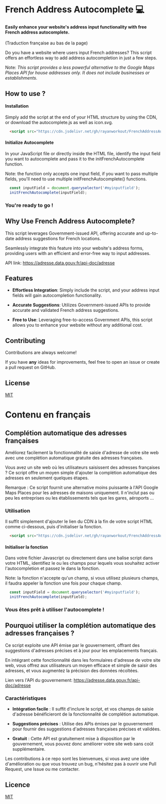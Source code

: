 # French Address Autocomplete 💻

#### Easily enhance your website's address input functionality with free French address autocomplete.
(Traduction française au bas de la page)

Do you have a website where users input French addresses? This script offers an effortless way to add address autocompletion in just a few steps.

Note: *This script provides a less powerful alternative to the Google Maps Places API for house addresses only. It does not include businesses or establishments.*


## How to use ?

#### Installation
Simply add the script at the end of your HTML structure by using the CDN, or download the autocomplete.js as well as icon.svg.

```html
  <script src="https://cdn.jsdelivr.net/gh/rayanworkout/FrenchAddressAutocomplete@master/autocomplete.js" integrity="sha256-X8vB3aTPSPnYlwXNnu6TrvcMlVqChncetluq37Ejokg=" crossorigin="anonymous"></script>

```

#### Initialize Autocomplete

In your JavaScript file or directly inside the HTML file, identify the input field you want to autocomplete and pass it to the initFrenchAutocomplete function.

Note: the function only accepts one input field, if you want to pass multiple fields, you'll need to use multiple initFrenchAutocomplete() functions.


```javascript
  const inputField = document.queryselector('#myinputfield');
  initFrenchAutocomplete(inputField);
```

### You're ready to go !



## Why Use French Address Autocomplete?
This script leverages Government-issued API, offering accurate and up-to-date address suggestions for French locations.

Seamlessly integrate this feature into your website's address forms, providing users with an efficient and error-free way to input addresses.

API link: https://adresse.data.gouv.fr/api-doc/adresse
## Features

- **Effortless Integration**: Simply include the script, and your address input fields will gain autocompletion functionality.

- **Accurate Suggestions**: Utilizes Government-issued APIs to provide accurate and validated French address suggestions.

- **Free to Use**: Leveraging free-to-access Government APIs, this script allows you to enhance your website without any additional cost.


## Contributing

Contributions are always welcome!

If you have **any** ideas for improvements, feel free to open an issue or create a pull request on GitHub.


## License

[MIT](https://choosealicense.com/licenses/mit/)

# Contenu en français

## Complétion automatique des adresses françaises
Améliorez facilement la fonctionnalité de saisie d'adresse de votre site web avec une complétion automatique gratuite des adresses françaises.


Vous avez un site web où les utilisateurs saisissent des adresses françaises ? Ce script offre un moyen simple d'ajouter la complétion automatique des adresses en seulement quelques étapes.

Remarque : Ce script fournit une alternative moins puissante à l'API Google Maps Places pour les adresses de maisons uniquement. Il n'inclut pas ou peu les entreprises ou les établissements tels que les gares, aéroports ...


### Utilisation

Il suffit simplement d'ajouter le lien du CDN à la fin de votre script HTML comme ci-dessous, puis d'initialiser la fonction.

```html
  <script src="https://cdn.jsdelivr.net/gh/rayanworkout/FrenchAddressAutocomplete@master/autocomplete.js" integrity="sha256-X8vB3aTPSPnYlwXNnu6TrvcMlVqChncetluq37Ejokg=" crossorigin="anonymous"></script>

```

#### Initialiser la fonction

Dans votre fichier Javascript ou directement dans une balise script dans votre HTML, identifiez le ou les champs pour lequels vous souhaitez activer l'autocompletion et passez le dans la fonction.

Note: la fonction n'accepte qu'un champ, si vous utilisez plusieurs champs, il faudra appeler la fonction une fois pour chaque champ.

```javascript
  const inputField = document.queryselector('#myinputfield');
  initFrenchAutocomplete(inputField);
```

### Vous êtes prêt à utiliser l'autocomplete !


## Pourquoi utiliser la complétion automatique des adresses françaises ?
Ce script exploite une API émise par le gouvernement, offrant des suggestions d'adresses précises et à jour pour les emplacements français.

En intégrant cette fonctionnalité dans les formulaires d'adresse de votre site web, vous offrez aux utilisateurs un moyen efficace et simple de saisir des adresses, et vous augmentez la précision des données récoltées.

Lien vers l'API du gouvernement: https://adresse.data.gouv.fr/api-doc/adresse


### Caractéristiques

- **Intégration facile** : Il suffit d'inclure le script, et vos champs de saisie d'adresse bénéficieront de la fonctionnalité de complétion automatique.

- **Suggestions précises** : Utilise des APIs émises par le gouvernement pour fournir des suggestions d'adresses françaises précises et validées.

- **Gratuit** : Cette API est gratuitement mise à disposition par le gouvernement, vous pouvez donc améliorer votre site web sans coût supplémentaire.


Les contributions à ce repo sont les bienvenues, si vous avez une idée d'amélioration ou que vous trouvez un bug, n'hésitez pas à ouvrir une Pull Request, une Issue ou me contacter.

## Licence

[MIT](https://choosealicense.com/licenses/mit/)
